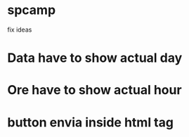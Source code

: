 # spcamp



fix ideas
# Data have to show actual day
# Ore have to show actual hour
# button envia inside html tag 
